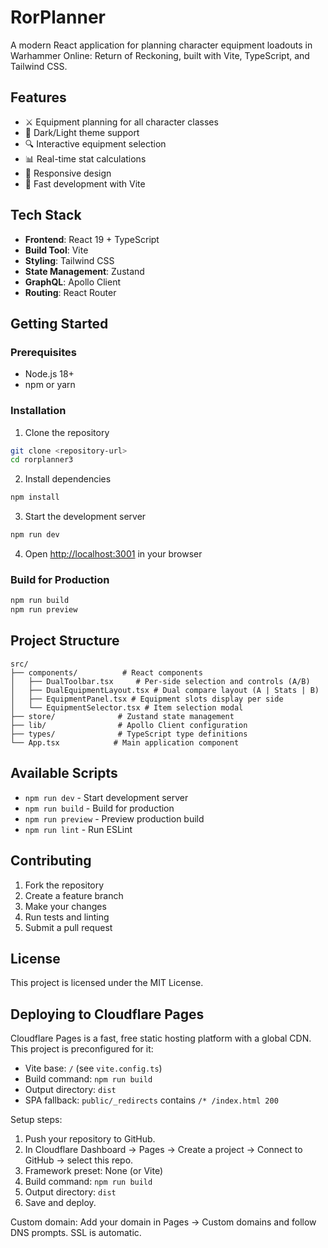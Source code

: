 # RorPlanner

A modern React application for planning character equipment loadouts in Warhammer Online: Return of Reckoning, built with Vite, TypeScript, and Tailwind CSS.

## Features

- ⚔️ Equipment planning for all character classes
- 🎨 Dark/Light theme support
- 🔍 Interactive equipment selection
- 📊 Real-time stat calculations
- 🎯 Responsive design
- 🚀 Fast development with Vite

## Tech Stack

- **Frontend**: React 19 + TypeScript
- **Build Tool**: Vite
- **Styling**: Tailwind CSS
- **State Management**: Zustand
- **GraphQL**: Apollo Client
- **Routing**: React Router

## Getting Started

### Prerequisites

- Node.js 18+
- npm or yarn

### Installation

1. Clone the repository
```bash
git clone <repository-url>
cd rorplanner3
```

2. Install dependencies
```bash
npm install
```

3. Start the development server
```bash
npm run dev
```

4. Open [http://localhost:3001](http://localhost:3001) in your browser

### Build for Production

```bash
npm run build
npm run preview
```

## Project Structure

```
src/
├── components/          # React components
│   ├── DualToolbar.tsx     # Per-side selection and controls (A/B)
│   ├── DualEquipmentLayout.tsx # Dual compare layout (A | Stats | B)
│   ├── EquipmentPanel.tsx # Equipment slots display per side
│   └── EquipmentSelector.tsx # Item selection modal
├── store/              # Zustand state management
├── lib/                # Apollo Client configuration
├── types/              # TypeScript type definitions
└── App.tsx            # Main application component
```

## Available Scripts

- `npm run dev` - Start development server
- `npm run build` - Build for production
- `npm run preview` - Preview production build
- `npm run lint` - Run ESLint

## Contributing

1. Fork the repository
2. Create a feature branch
3. Make your changes
4. Run tests and linting
5. Submit a pull request

## License

This project is licensed under the MIT License.

## Deploying to Cloudflare Pages

Cloudflare Pages is a fast, free static hosting platform with a global CDN. This project is preconfigured for it:

- Vite base: `/` (see `vite.config.ts`)
- Build command: `npm run build`
- Output directory: `dist`
- SPA fallback: `public/_redirects` contains `/* /index.html 200`

Setup steps:

1. Push your repository to GitHub.
2. In Cloudflare Dashboard → Pages → Create a project → Connect to GitHub → select this repo.
3. Framework preset: None (or Vite)
4. Build command: `npm run build`
5. Output directory: `dist`
6. Save and deploy.

Custom domain: Add your domain in Pages → Custom domains and follow DNS prompts. SSL is automatic.
